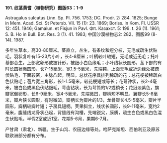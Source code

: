 **191. 纹茎黄耆（植物研究）图版63：1-9**

Astragalus sulcatus Linn. Sp. Pl. 756. 1753; DC. Prodr. 2: 284. 1825; Bunge in Mem. Acad. Sci. St Petersb. VII. 15 (1): 23. 1869; Boriss. in Kom. Fl. USSR 12: 451. 1946; Gamaiun. et Fisjun in Pavl. Φπ. Казахст. 5: 199. t. 26 (1). 1961; S. B. Ho in Bull. Bot. Res. 3 (1). 41. 1983; 中国沙漠植物志2: 282、图版99 (8-14). 1987.

多年生草本，高30-80厘米。茎直立，丛生，有条纹和短分枝，无毛或疏生伏贴毛。羽状复叶有15-23片小叶，长4-8厘米；叶柄较叶轴短，无毛或近无毛；托叶基部合生，上部宽卵形或披针形，被细小白色缘毛；小叶线状长圆形，茎下部的有时长圆状椭圆形，长7-15毫米，宽1.5-5毫米，先端钝，上面无毛或近边缘处被疏伏贴毛，下面较密，主脉凸起，明显。总状花序具排列稀疏的花；总花梗被稀疏白色伏贴毛；苞片宽三角形，长1-1.5毫米，较花梗短或等长；花萼钟状，长2-4毫米，被白色或黑色伏贴细毛，萼齿钻状，长为萼筒的1/2或稍长；花冠淡紫色，旗瓣宽倒卵形，长6-9毫米，宽4-5毫米，先端微凹，瓣柄短不明显，翼瓣长5-8毫米，瓣片狭长圆形，有时微凹，瓣柄长为瓣片的1/3，龙骨瓣长4.5-5毫米，瓣片半圆形，瓣柄较瓣片短；子房具短柄。荚果斜立，线状长圆形，长9-11毫米，宽约2毫米，腹缝线龙骨状凸起，背缝线有沟槽，先端锐尖，膜质，疏生白色或黑白色混生伏贴毛，半假2室或近1室。花期5-6月，果期6-7月。

产甘肃（肃北）、新疆。生于山沟、农田边缘等处。哈萨克斯坦、西伯利亚及原苏联欧洲部分都有分布。
